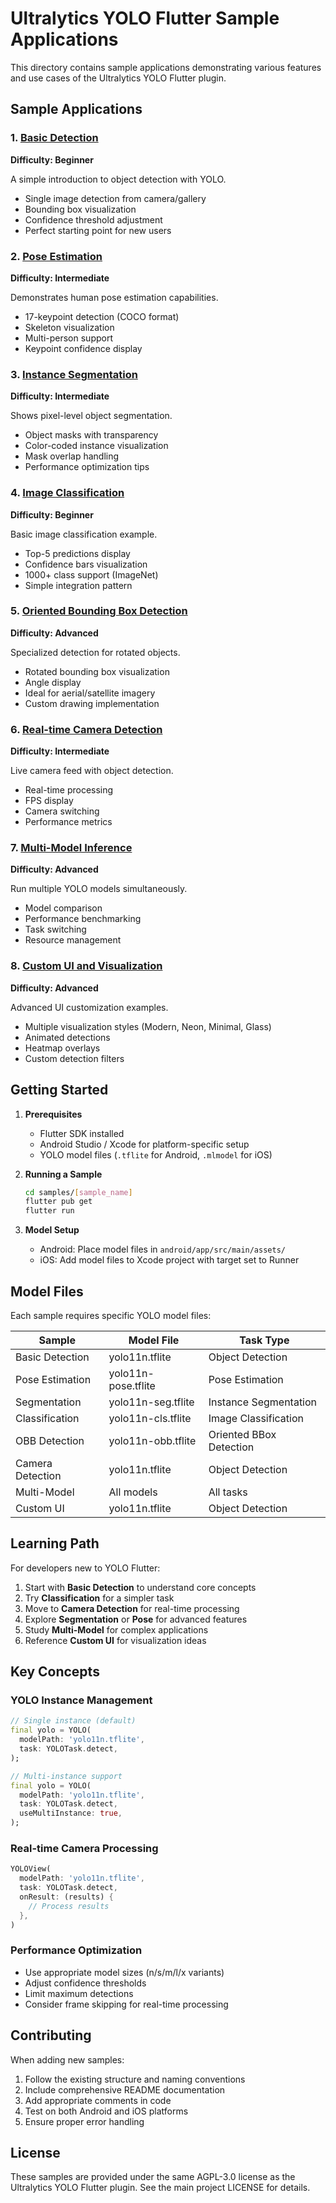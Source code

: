 # Ultralytics YOLO Flutter Sample Applications

This directory contains sample applications demonstrating various features and use cases of the Ultralytics YOLO Flutter plugin.

## Sample Applications

### 1. [Basic Detection](01_basic_detection/)

**Difficulty: Beginner**

A simple introduction to object detection with YOLO.

- Single image detection from camera/gallery
- Bounding box visualization
- Confidence threshold adjustment
- Perfect starting point for new users

### 2. [Pose Estimation](02_pose_estimation/)

**Difficulty: Intermediate**

Demonstrates human pose estimation capabilities.

- 17-keypoint detection (COCO format)
- Skeleton visualization
- Multi-person support
- Keypoint confidence display

### 3. [Instance Segmentation](03_segmentation/)

**Difficulty: Intermediate**

Shows pixel-level object segmentation.

- Object masks with transparency
- Color-coded instance visualization
- Mask overlap handling
- Performance optimization tips

### 4. [Image Classification](04_classification/)

**Difficulty: Beginner**

Basic image classification example.

- Top-5 predictions display
- Confidence bars visualization
- 1000+ class support (ImageNet)
- Simple integration pattern

### 5. [Oriented Bounding Box Detection](05_obb_detection/)

**Difficulty: Advanced**

Specialized detection for rotated objects.

- Rotated bounding box visualization
- Angle display
- Ideal for aerial/satellite imagery
- Custom drawing implementation

### 6. [Real-time Camera Detection](06_camera_detection/)

**Difficulty: Intermediate**

Live camera feed with object detection.

- Real-time processing
- FPS display
- Camera switching
- Performance metrics

### 7. [Multi-Model Inference](07_multi_model/)

**Difficulty: Advanced**

Run multiple YOLO models simultaneously.

- Model comparison
- Performance benchmarking
- Task switching
- Resource management

### 8. [Custom UI and Visualization](08_custom_ui/)

**Difficulty: Advanced**

Advanced UI customization examples.

- Multiple visualization styles (Modern, Neon, Minimal, Glass)
- Animated detections
- Heatmap overlays
- Custom detection filters

## Getting Started

1. **Prerequisites**
   - Flutter SDK installed
   - Android Studio / Xcode for platform-specific setup
   - YOLO model files (`.tflite` for Android, `.mlmodel` for iOS)

2. **Running a Sample**

   ```bash
   cd samples/[sample_name]
   flutter pub get
   flutter run
   ```

3. **Model Setup**
   - Android: Place model files in `android/app/src/main/assets/`
   - iOS: Add model files to Xcode project with target set to Runner

## Model Files

Each sample requires specific YOLO model files:

| Sample           | Model File          | Task Type               |
| ---------------- | ------------------- | ----------------------- |
| Basic Detection  | yolo11n.tflite      | Object Detection        |
| Pose Estimation  | yolo11n-pose.tflite | Pose Estimation         |
| Segmentation     | yolo11n-seg.tflite  | Instance Segmentation   |
| Classification   | yolo11n-cls.tflite  | Image Classification    |
| OBB Detection    | yolo11n-obb.tflite  | Oriented BBox Detection |
| Camera Detection | yolo11n.tflite      | Object Detection        |
| Multi-Model      | All models          | All tasks               |
| Custom UI        | yolo11n.tflite      | Object Detection        |

## Learning Path

For developers new to YOLO Flutter:

1. Start with **Basic Detection** to understand core concepts
2. Try **Classification** for a simpler task
3. Move to **Camera Detection** for real-time processing
4. Explore **Segmentation** or **Pose** for advanced features
5. Study **Multi-Model** for complex applications
6. Reference **Custom UI** for visualization ideas

## Key Concepts

### YOLO Instance Management

```dart
// Single instance (default)
final yolo = YOLO(
  modelPath: 'yolo11n.tflite',
  task: YOLOTask.detect,
);

// Multi-instance support
final yolo = YOLO(
  modelPath: 'yolo11n.tflite',
  task: YOLOTask.detect,
  useMultiInstance: true,
);
```

### Real-time Camera Processing

```dart
YOLOView(
  modelPath: 'yolo11n.tflite',
  task: YOLOTask.detect,
  onResult: (results) {
    // Process results
  },
)
```

### Performance Optimization

- Use appropriate model sizes (n/s/m/l/x variants)
- Adjust confidence thresholds
- Limit maximum detections
- Consider frame skipping for real-time processing

## Contributing

When adding new samples:

1. Follow the existing structure and naming conventions
2. Include comprehensive README documentation
3. Add appropriate comments in code
4. Test on both Android and iOS platforms
5. Ensure proper error handling

## License

These samples are provided under the same AGPL-3.0 license as the Ultralytics YOLO Flutter plugin. See the main project LICENSE for details.
